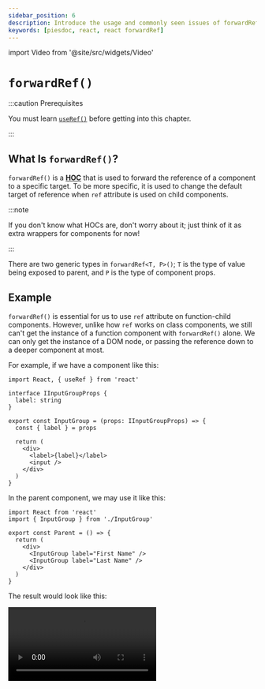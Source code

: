 ```yaml
---
sidebar_position: 6
description: Introduce the usage and commonly seen issues of forwardRef in React.
keywords: [piesdoc, react, react forwardRef]
---
```


import Video from '@site/src/widgets/Video'

# `forwardRef()`

:::caution Prerequisites

You must learn [`useRef()`](./use-ref#component-instances) before getting into this chapter.

:::

## What Is `forwardRef()`?

`forwardRef()` is a [**HOC**](./higher-order-component) that is used to forward the reference of a component to a specific target. To be more specific, it is used to change the default target of reference when `ref` attribute is used on child components.

:::note

If you don't know what HOCs are, don't worry about it; just think of it as extra wrappers for components for now!

:::

There are two generic types in `forwardRef<T, P>()`; `T` is the type of value being exposed to parent, and `P` is the type of component props.

## Example

`forwardRef()` is essential for us to use `ref` attribute on function-child components. However, unlike how `ref` works on class components, we still can't get the instance of a function component with `forwardRef()` alone. We can only get the instance of a DOM node, or passing the reference down to a deeper component at most.

For example, if we have a component like this:

```tsx title="InputGroup.tsx" showLineNumbers
import React, { useRef } from 'react'

interface IInputGroupProps {
  label: string
}

export const InputGroup = (props: IInputGroupProps) => {
  const { label } = props

  return (
    <div>
      <label>{label}</label>
      <input />
    </div>
  )
}
```

In the parent component, we may use it like this:

```tsx title="Parent.tsx" showLineNumbers
import React from 'react'
import { InputGroup } from './InputGroup'

export const Parent = () => {
  return (
    <div>
      <InputGroup label="First Name" />
      <InputGroup label="Last Name" />
    </div>
  )
}
```

The result would look like this:

<Video src="/video/react/forward-ref_0.mov" />

Everything works well at first, however, we're now required to add a new feature — focuses on "Last Name" input when a button in `Parent` is clicked. Since the `<input>` tag is placed inside `InputGroup`, there doesn't seem to be an elegant way to do this.

This is where `forwardRef()` could be useful. We could use it to make `ref` attribute available on function components, and forward the reference to the `<input>` inside `InputGroup`. For example:

```tsx title="InputGroup.tsx" showLineNumbers
import React, { forwardRef } from 'react'

interface IInputGroupProps {
  label: string
}

// highlight-next-line
export const InputGroup = forwardRef<HTMLInputElement, IInputGroupProps>(
  // highlight-next-line
  (props, ref) => {
    const { label } = props

    return (
      <div>
        <label>{label}</label>
        {/* highlight-next-line */}
        <input ref={ref} />
      </div>
    )
  }
)
```

As you can see, `ref` is not a member of props; instead, `forwardRef()` puts it in the second parameter for us to use. After binding the `ref` to the `<input>` tag, we can finally use `useRef()` to get the instance of `<input>` from `Parent`:

```tsx title="Parent.tsx" showLineNumbers
import React, { useRef } from 'react'
import { InputGroup } from './InputGroup'

export const Parent = () => {
  // highlight-next-line
  const lastNameInput = useRef<HTMLInputElement>(null)

  const focusLastNameInput = () => {
    lastNameInput.current?.focus()
  }

  return (
    <div>
      <InputGroup label="First Name" />
      {/* highlight-next-line */}
      <InputGroup label="Last Name" ref={lastNameInput} />
      <button onClick={focusLastNameInput}>
        Focus Last Name Input
      </button>
    </div>
  )
}
```

<Video src="/video/react/forward-ref_1.mov" />

<details>
  <summary>Does <code>forwardRef()</code> work with class components?</summary>

  Yes, but we don't recommend this because we had to do some weird tricks to make it work with class components. For example:

  ```tsx title="InputGroup.tsx" showLineNumbers
  import React, { Component, forwardRef } from 'react'

  interface IInputGroupProps {
    label: string
  }

  interface IInputGroupState {}

  export const InputGroup = forwardRef<HTMLInputElement, IInputGroupProps>(
    (props, ref) => {
      // highlight-next-line
      class MyComponent extends Component<IInputGroupProps, IInputGroupState> {
        render() {
          return (
            <div>
              <label>{this.props.label}</label>
              {/* highlight-next-line */}
              <input ref={ref} />
            </div>
          )
        }
      }

      // highlight-next-line
      return <MyComponent {...props} />
    }
  )
  ```

  In order to use the `ref` from `forwardRef()` in a class component, we have to wrap the definition of class component inside `forwardRef()` (or do something similar).
  
  After all it's the same — we're still using function component, aren't we? It's just that the contents are coming from a class component that's defined inside a function component!
  
  Furthermore, since `MyComponent` is defined inside `InputGroup`, every time `InputGroup` re-renders, `MyComponent` is going to be redefined again. Thus, the "old" `<MyComponent {...props} />` will unmount, and the "new" `<MyComponent {...props} />` will mount within every render, causing you to lose everything in the old `MyComponent`.

  <Video src="/video/react/forward-ref_with-class-component.mov" />

  To solve this problem, the easiest solution would be to memoize the definition of `MyComponent` before the very first render and only use it since then. For example:

  ```tsx title="InputGroup.tsx" showLineNumbers
  import React, { Component, forwardRef } from 'react'

  // highlight-next-line
  let MemoizedComponent: Component

  export const InputGroup = forwardRef(
    (props, ref) => {
      class MyComponent extends Component {
        // ...
      }

      // highlight-start
      if (!MemoizedComponent) {
        MemoizedComponent = MyComponent
      }
      // highlight-end

      // highlight-next-line
      return <MemoizedComponent {...props} />
    }
  )
  ```

  All in all, forget about using `forwardRef()` with class components — just use the built-in `ref` from `React.Component`!
</details>

## `useImperativeHandle()`

Although the name makes it sound like it's something related to event handling or drag and drop, it actually has nothing to do with them. `useImperativeHandle()` is a **hook** that is used to change the value being exposed to parent when `ref` attribute is used on child components; this hook must be used together with `forwardRef()` (because that's the only way to get the `ref` being passed down from parent).

- `useImperativeHandle()` takes three arguments, these arguments are:
  1. The `ref` being passed down from parent; that is, the second parameter of `forwardRef()`.
  2. A function that returns the value to be exposed to parent (the result).
  3. An optional dependency array that determines when should the result be re-computed; by default it's `undefined`, which means it re-computes within every render (same as [`useEffect()`](./use-effect)).
- There are two optional generic types in `useImperativeHandle<T, R extends T>()`; `T` is the type of reference (the `T` in `useRef<T>()` from parent), and `R` is the type of value to be exposed to parent which must extends `T`.

The way `useImperativeHandle()` works is like "intercepting" the `ref` and returning anything we want to expose to parent.

### Example

With the help of `useImperativeHandle()`, we can now call the methods defined in children from parent, just like what `ref` attribute could do on class components.

We cannot stress this enought; **only use this when standard props/state cannot fulfill your requirements**. The example below is the function component version of [this example](./use-ref#component-instances) we've mentioned in `useRef()`.

```tsx title="Parent.tsx" showLineNumbers
import React, { useRef } from 'react'
  // highlight-next-line
import { Child, IChild } from './Child'

export const Parent = () => {
  // highlight-next-line
  const child = useRef<IChild>(null)

  const makeChilGetOld = () => {
  // highlight-next-line
    child.current?.getOld()
  }

  return (
    <div>
      {/* highlight-next-line */}
      <Child ref={child} />
      <button onClick={makeChilGetOld}>Make Child Get Old</button>
    </div>
  )
}
```

```tsx title="Child.tsx" showLineNumbers
import React, { forwardRef, useImperativeHandle, useState } from 'react'

export interface IChild {
  getOld: () => void
}

export const Child = forwardRef<IChild>((props, ref) => {
  const [age, setAge] = useState(5)

  const getOld = () => {
    setAge((prev) => prev + 1)
  }

  // highlight-next-line
  useImperativeHandle(ref, () => ({ getOld }), [])

  return (
    <h1>Hello, I am {age} years old</h1>
  )
})
```